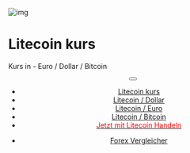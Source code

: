 <div class="jumbotron" markdown="1">

![img]({{img-url}}litecoin.png)

# Litecoin kurs

Kurs in - Euro / Dollar / Bitcoin



</div>
<header class="navbar navbar-static-top navbar-inverse navbar-sticky" id="top" role="banner">
  <div class="container">
    <div class="navbar-header">
      <button class="navbar-toggle collapsed" type="button" data-toggle="collapse" data-target=".navbar-collapse">
        <span class="icon-bar"></span>
        <span class="icon-bar"></span>
        <span class="icon-bar"></span>
      </button>
    </div>
    <nav class="navbar-collapse collapse" role="navigation" style="height: 1px;" id="scrollpsy">
      <ul class="nav navbar-nav">
        <li class="active">
          <a href="#top">Litecoin kurs</a>
        </li>
        <li>
          <a href="#section-1">Litecoin / Dollar</a>
        </li>
        <li>
          <a href="#section-2">Litecoin / Euro</a>
        </li>
        <li>
          <a href="#section-3">Litecoin / Bitcoin</a>
        </li>
        <li>
          <a href="http://blog.forexsrovnavac.cz/cryptode"><span style="color: red;">Jetzt mit Litecoin Handeln</span></a>
        </li>
      </ul>
      <ul class="nav navbar-nav navbar-right">
        <li>
          <a href="{{url}}">Forex <i class="fa fa-bar-chart-o"></i> Vergleicher</a>
        </li>
      </ul>
    </nav>
  </div>
</header>